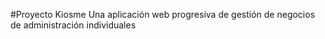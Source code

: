 #Proyecto Kiosme
Una aplicación web progresiva de gestión de negocios de administración individuales
